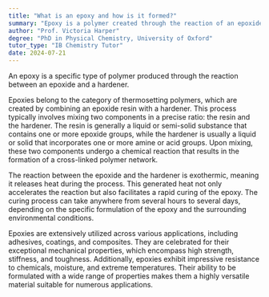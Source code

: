 ```yaml
---
title: "What is an epoxy and how is it formed?"
summary: "Epoxy is a polymer created through the reaction of an epoxide with a hardener, resulting in a durable and versatile material used in various applications."
author: "Prof. Victoria Harper"
degree: "PhD in Physical Chemistry, University of Oxford"
tutor_type: "IB Chemistry Tutor"
date: 2024-07-21
---
```


An epoxy is a specific type of polymer produced through the reaction between an epoxide and a hardener.

Epoxies belong to the category of thermosetting polymers, which are created by combining an epoxide resin with a hardener. This process typically involves mixing two components in a precise ratio: the resin and the hardener. The resin is generally a liquid or semi-solid substance that contains one or more epoxide groups, while the hardener is usually a liquid or solid that incorporates one or more amine or acid groups. Upon mixing, these two components undergo a chemical reaction that results in the formation of a cross-linked polymer network.

The reaction between the epoxide and the hardener is exothermic, meaning it releases heat during the process. This generated heat not only accelerates the reaction but also facilitates a rapid curing of the epoxy. The curing process can take anywhere from several hours to several days, depending on the specific formulation of the epoxy and the surrounding environmental conditions.

Epoxies are extensively utilized across various applications, including adhesives, coatings, and composites. They are celebrated for their exceptional mechanical properties, which encompass high strength, stiffness, and toughness. Additionally, epoxies exhibit impressive resistance to chemicals, moisture, and extreme temperatures. Their ability to be formulated with a wide range of properties makes them a highly versatile material suitable for numerous applications.
    